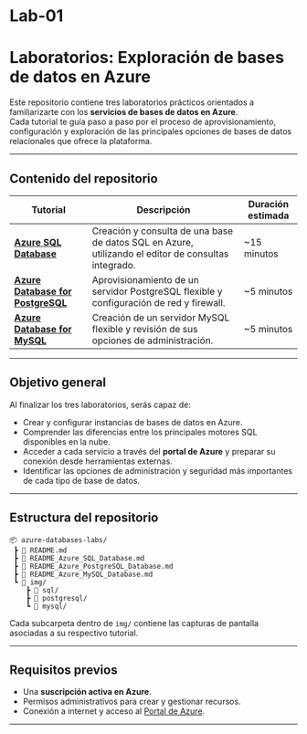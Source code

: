 # Lab-01

# Laboratorios: Exploración de bases de datos en Azure

Este repositorio contiene tres laboratorios prácticos orientados a familiarizarte con los **servicios de bases de datos en Azure**.  
Cada tutorial te guía paso a paso por el proceso de aprovisionamiento, configuración y exploración de las principales opciones de bases de datos relacionales que ofrece la plataforma.

---

## Contenido del repositorio

| Tutorial | Descripción | Duración estimada |
|-----------|--------------|-------------------|
| [**Azure SQL Database**](README_Azure_SQL_Database.md) | Creación y consulta de una base de datos SQL en Azure, utilizando el editor de consultas integrado. | ~15 minutos |
| [**Azure Database for PostgreSQL**](README_Azure_PostgreSQL_Database.md) | Aprovisionamiento de un servidor PostgreSQL flexible y configuración de red y firewall. | ~5 minutos |
| [**Azure Database for MySQL**](README_Azure_MySQL_Database.md) | Creación de un servidor MySQL flexible y revisión de sus opciones de administración. | ~5 minutos |

---

## Objetivo general

Al finalizar los tres laboratorios, serás capaz de:

- Crear y configurar instancias de bases de datos en Azure.  
- Comprender las diferencias entre los principales motores SQL disponibles en la nube.  
- Acceder a cada servicio a través del **portal de Azure** y preparar su conexión desde herramientas externas.  
- Identificar las opciones de administración y seguridad más importantes de cada tipo de base de datos.

---

## Estructura del repositorio

```
📦 azure-databases-labs/
 ┣ 📄 README.md
 ┣ 📄 README_Azure_SQL_Database.md
 ┣ 📄 README_Azure_PostgreSQL_Database.md
 ┣ 📄 README_Azure_MySQL_Database.md
 ┗ 📁 img/
    ┣ 📁 sql/
    ┣ 📁 postgresql/
    ┗ 📁 mysql/
```

Cada subcarpeta dentro de `img/` contiene las capturas de pantalla asociadas a su respectivo tutorial.

---

## Requisitos previos

- Una **suscripción activa en Azure**.  
- Permisos administrativos para crear y gestionar recursos.  
- Conexión a internet y acceso al [Portal de Azure](https://portal.azure.com).

---
